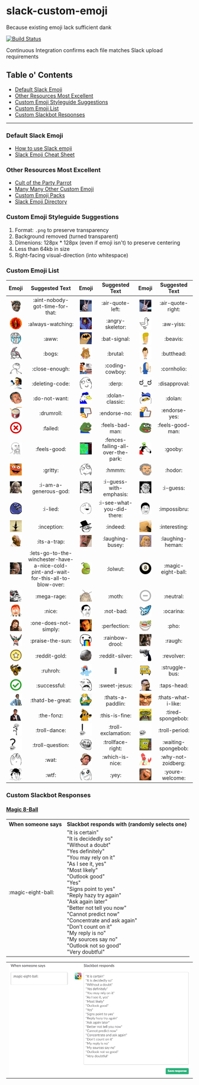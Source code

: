 # slack-custom-emoji
Because existing emoji lack sufficient dank

[![Build Status](https://semaphoreci.com/api/v1/rolandburrows/slack-custom-emoji/branches/master/shields_badge.svg)](https://semaphoreci.com/rolandburrows/slack-custom-emoji)

Continuous Integration confirms each file matches Slack upload requirements


## Table o' Contents
- [Default Slack Emoji](#default-slack-emoji)
- [Other Resources Most Excellent](#other-resources-most-excellent)
- [Custom Emoji Styleguide Suggestions](custom-emoji-styleguide-suggestions)
- [Custom Emoji List](#custom-emoji-list)
- [Custom Slackbot Responses](#custom-slackbot-responses)

-----

### Default Slack Emoji
- [How to use Slack emoji](https://get.slack.help/hc/en-us/articles/202931348-Emoji-and-emoticons)
- [Slack Emoji Cheat Sheet](https://www.webpagefx.com/tools/emoji-cheat-sheet/)

### Other Resources Most Excellent
- [Cult of the Party Parrot](http://cultofthepartyparrot.com/)
- [Many Many Other Custom Emoji](https://slackmojis.com/)
- [Custom Emoji Packs](http://www.emojipacks.com/)
- [Slack Emoji Directory](http://www.slackemoji.com/)

### Custom Emoji Styleguide Suggestions
1. Format: `.png` to preserve transparency
2. Background removed (turned transparent)
3. Dimenions: 128px * 128px (even if emoji isn't) to preserve centering
4. Less than 64kb in size
5. Right-facing visual-direction (into whitespace)

### Custom Emoji List

| Emoji | Suggested Text | Emoji | Suggested Text | Emoji | Suggested Text |
|:-----:|:--------------:|:-----:|:--------------:|:-----:|:--------------:|
| <img src="custom_emoji/aint-nobody-got-time-for-that.png" width="32" height="32"/> | :aint-nobody-got-time-for-that: | <img src="custom_emoji/air-quote-left.gif" width="32" height="32"/> | :air-quote-left: | <img src="custom_emoji/air-quote-right.gif" width="32" height="32"/> | :air-quote-right: |
| <img src="custom_emoji/always-watching.png" width="32" height="32"/> | :always-watching: | <img src="custom_emoji/angry-skeletor.gif" width="32" height="32"/> | :angry-skeletor: | <img src="custom_emoji/aw-yiss.png" width="32" height="32"/> | :aw-yiss: |
| <img src="custom_emoji/aww.png" width="32" height="32"/> | :aww: | <img src="custom_emoji/bat-signal.png" width="32" height="32"/> | :bat-signal: | <img src="custom_emoji/beavis.png" width="32" height="32"/> | :beavis: |
| <img src="custom_emoji/bogs.png" width="32" height="32"/> | :bogs: | <img src="custom_emoji/brutal.png" width="32" height="32"/> | :brutal: | <img src="custom_emoji/butthead.png" width="32" height="32"/> | :butthead: |
| <img src="custom_emoji/close-enough.png" width="32" height="32"/> | :close-enough: | <img src="custom_emoji/coding-cowboy.gif" width="32" height="32"/> | :coding-cowboy: | <img src="custom_emoji/cornholio.png" width="32" height="32"/> | :cornholio: |
| <img src="custom_emoji/deleting-code.png" width="32" height="32"/> | :deleting-code: | <img src="custom_emoji/derp.png" width="32" height="32"/> | :derp: | <img src="custom_emoji/disapproval.png" width="32" height="32"/> | :disapproval: |
| <img src="custom_emoji/do-not-want.png" width="32" height="32"/> | :do-not-want: | <img src="custom_emoji/dolan-classic.png" width="32" height="32"/> | :dolan-classic: | <img src="custom_emoji/dolan.png" width="32" height="32"/> | :dolan: |
| <img src="custom_emoji/drumroll.gif" width="32" height="32"/> | :drumroll: | <img src="custom_emoji/endorse-no.png" width="32" height="32"/> | :endorse-no: | <img src="custom_emoji/endorse-yes.png" width="32" height="32"/> | :endorse-yes: |
| <img src="custom_emoji/failed.png" width="32" height="32"/> | :failed: | <img src="custom_emoji/feels-bad-man.png" width="32" height="32"/> | :feels-bad-man: | <img src="custom_emoji/feels-good-man.png" width="32" height="32"/> | :feels-good-man: |
| <img src="custom_emoji/feels-good.png" width="32" height="32"/> | :feels-good: | <img src="custom_emoji/fences-failing-all-over-the-park.gif" width="32" height="32"/> | :fences-failing-all-over-the-park: | <img src="custom_emoji/gooby.png" width="32" height="32"/> | :gooby: |
| <img src="custom_emoji/gritty.png" width="32" height="32"/> | :gritty: | <img src="custom_emoji/hmmm.png" width="32" height="32"/> | :hmmm: | <img src="custom_emoji/hodor.png" width="32" height="32"/> | :hodor: |
| <img src="custom_emoji/i-am-a-generous-god.png" width="32" height="32"/> | :i-am-a-generous-god: | <img src="custom_emoji/i-guess-with-emphasis.png" width="32" height="32"/> | :i-guess-with-emphasis: | <img src="custom_emoji/i-guess.png" width="32" height="32"/> | :i-guess: |
| <img src="custom_emoji/i-lied.png" width="32" height="32"/> | :i-lied: | <img src="custom_emoji/i-see-what-you-did-there.png" width="32" height="32"/> | :i-see-what-you-did-there: | <img src="custom_emoji/impossibru.png" width="32" height="32"/> | :impossibru: |
| <img src="custom_emoji/inception.gif" width="32" height="32"/> | :inception: | <img src="custom_emoji/indeed.png" width="32" height="32"/> | :indeed: | <img src="custom_emoji/interesting.png" width="32" height="32"/> | :interesting: |
| <img src="custom_emoji/its-a-trap.png" width="32" height="32"/> | :its-a-trap: | <img src="custom_emoji/laughing-busey.gif" width="32" height="32"/> | :laughing-busey: | <img src="custom_emoji/laughing-heman.gif" width="32" height="32"/> | :laughing-heman: |
| <img src="custom_emoji/lets-go-to-the-winchester-have-a-nice-cold-pint-and-wait-for-this-all-to-blow-over.png" width="32" height="32"/> | :lets-go-to-the-winchester-have-a-nice-cold-pint-and-wait-for-this-all-to-blow-over: | <img src="custom_emoji/lolwut.png" width="32" height="32"/> | :lolwut: | <img src="custom_emoji/magic-eight-ball.png" width="32" height="32"/> | :magic-eight-ball: |
| <img src="custom_emoji/mega-rage.png" width="32" height="32"/> | :mega-rage: | <img src="custom_emoji/moth.png" width="32" height="32"/> | :moth: | <img src="custom_emoji/neutral.png" width="32" height="32"/> | :neutral: |
| <img src="custom_emoji/nice.png" width="32" height="32"/> | :nice: | <img src="custom_emoji/not-bad.png" width="32" height="32"/> | :not-bad: | <img src="custom_emoji/ocarina.png" width="32" height="32"/> | :ocarina: |
| <img src="custom_emoji/one-does-not-simply.png" width="32" height="32"/> | :one-does-not-simply: | <img src="custom_emoji/perfection.png" width="32" height="32"/> | :perfection: | <img src="custom_emoji/pho.png" width="32" height="32"/> | :pho: |
| <img src="custom_emoji/praise-the-sun.png" width="32" height="32"/> | :praise-the-sun: | <img src="custom_emoji/rainbow-drool.png" width="32" height="32"/> | :rainbow-drool: | <img src="custom_emoji/raugh.png" width="32" height="32"/> | :raugh: |
| <img src="custom_emoji/reddit-gold.png" width="32" height="32"/> | :reddit-gold: | <img src="custom_emoji/reddit-silver.png" width="32" height="32"/> | :reddit-silver: | <img src="custom_emoji/revolver.png" width="32" height="32"/> | :revolver: |
| <img src="custom_emoji/ruhroh.png" width="32" height="32"/> | :ruhroh: | <img src="custom_emoji/shrug.png" width="32" height="32"/> | :shrug: | <img src="custom_emoji/struggle-bus.gif" width="32" height="32"/> | :struggle-bus: |
| <img src="custom_emoji/successful.png" width="32" height="32"/> | :successful: | <img src="custom_emoji/sweet-jesus.png" width="32" height="32"/> | :sweet-jesus: | <img src="custom_emoji/taps-head.png" width="32" height="32"/> | :taps-head: |
| <img src="custom_emoji/thatd-be-great.png" width="32" height="32"/> | :thatd-be-great: | <img src="custom_emoji/thats-a-paddlin.png" width="32" height="32"/> | :thats-a-paddlin: | <img src="custom_emoji/thats-what-i-like.png" width="32" height="32"/> | :thats-what-i-like: |
| <img src="custom_emoji/the-fonz.png" width="32" height="32"/> | :the-fonz: | <img src="custom_emoji/this-is-fine.png" width="32" height="32"/> | :this-is-fine: | <img src="custom_emoji/tired-spongebob.png" width="32" height="32"/> | :tired-spongebob: |
| <img src="custom_emoji/troll-dance.gif" width="32" height="32"/> | :troll-dance: | <img src="custom_emoji/troll-exclamation.png" width="32" height="32"/> | :troll-exclamation: | <img src="custom_emoji/troll-period.png" width="32" height="32"/> | :troll-period: |
| <img src="custom_emoji/troll-question.png" width="32" height="32"/> | :troll-question: | <img src="custom_emoji/trollface-right.png" width="32" height="32"/> | :trollface-right: | <img src="custom_emoji/waiting-spongebob.gif" width="32" height="32"/> | :waiting-spongebob: |
| <img src="custom_emoji/wat.png" width="32" height="32"/> | :wat: | <img src="custom_emoji/which-is-nice.png" width="32" height="32"/> | :which-is-nice: | <img src="custom_emoji/why-not-zoidberg.png" width="32" height="32"/> | :why-not-zoidberg: |
| <img src="custom_emoji/wtf.png" width="32" height="32"/> | :wtf: | <img src="custom_emoji/yey.png" width="32" height="32"/> | :yey: | <img src="custom_emoji/youre-welcome.png" width="32" height="32"/> | :youre-welcome: |

### Custom Slackbot Responses

#### [Magic 8-Ball](https://en.wikipedia.org/wiki/Magic_8-Ball)

<table style="width:100%">
  <tr>
    <th>When someone says</th>
    <th>Slackbot responds with (randomly selects one)</th>
  </tr>
  <tr>
    <td>:magic-eight-ball:</td>
    <td>"It is certain"<br>
        "It is decidedly so"<br>
        "Without a doubt"<br>
        "Yes definitely"<br>
        "You may rely on it"<br>
        "As I see it, yes"<br>
        "Most likely"<br>
        "Outlook good"<br>
        "Yes"<br>
        "Signs point to yes"<br>
        "Reply hazy try again"<br>
        "Ask again later"<br>
        "Better not tell you now"<br>
        "Cannot predict now"<br>
        "Concentrate and ask again"<br>
        "Don't count on it"<br>
        "My reply is no"<br>
        "My sources say no"<br>
        "Outlook not so good"<br>
        "Very doubtful"
    </td>
  </tr>
</table>
<table>
  <tr>
    <td>
      <img src="slackbot_responses/magic-eight-ball-response.png" width="514"/>
    </td>
  </tr>
</table>
